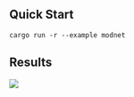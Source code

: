 ## Quick Start

```shell
cargo run -r --example modnet
```


## Results

![](https://github.com/jamjamjon/assets/releases/download/modnet/demo.png)
